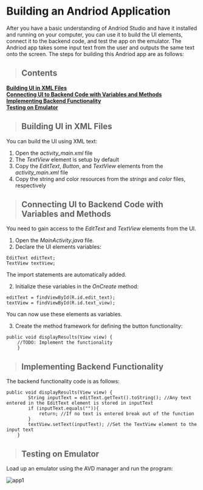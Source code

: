 # Building an Andriod Application

After you have a basic understanding of Andriod Studio and have it installed and running on your computer, you can use it to build the UI elements, connect it to the backend code, and test the app on the emulator. The Andriod app takes some input text from the user and outputs the same text onto the screen. The steps for building this Andriod app are as follows:

> ## Contents

**[Building UI in XML Files](#UI)**<br>
**[Connecting UI to Backend Code with Variables and Methods](#Connect)**<br>
**[Implementing Backend Functionality](#Implement)**<br>
**[Testing on Emulator](#Testing)**<br>

<a name="UI"></a>
> ## Building UI in XML Files

You can build the UI using XML text:

1. Open the *activity_main.xml* file
2. The *TextView* element is setup by default 
3. Copy the *EditText*, *Button*, and *TextView* elements from the *activity_main.xml* file
4. Copy the string and color resources from the *strings* and *color* files, respectively

<a name="Connect"></a>
> ## Connecting UI to Backend Code with Variables and Methods

You need to gain access to the *EditText* and *TextView* elements from the UI.

1. Open the *MainActivity.java* file.
2. Declare the UI elements variables:

```
EditText editText;
TextView textView;
```
The import statements are automatically added.

2. Initialize these variables in the *OnCreate* method:

```
editText = findViewById(R.id.edit_text);
textView = findViewById(R.id.text_view);
```

You can now use these elements as variables.

3. Create the method framework for defining the button functionality:

```
public void displayResults(View view) {
	//TODO: Implement the functionality
    }
```
 
 <a name="Implement"></a>
> ## Implementing Backend Functionality

The backend functionality code is as follows:

```
public void displayResults(View view) {
        String inputText = editText.getText().toString(); //Any text entered in the EditText element is stored in inputText
        if (inputText.equals("")){
            return; //If no text is entered break out of the function
        }
        textView.setText(inputText); //Set the TextView element to the input text 
    }
```

<a name="Testing"></a>
> ## Testing on Emulator

Load up an emulator using the AVD manager and run the program:

![app1](https://user-images.githubusercontent.com/4720428/53188456-3de33380-35ba-11e9-98c5-1f96424a2dbf.png)









